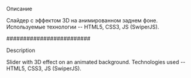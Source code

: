 Описание

Слайдер с эффектом 3D на анимированном заднем фоне.
Используемые технологии -- HTML5, CSS3, JS (SwiperJS).

#########################

Description

Slider with 3D effect on an animated background.
Technologies used -- HTML5, CSS3, JS (SwiperJS).